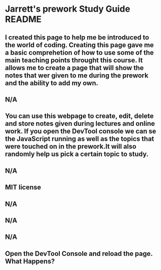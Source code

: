 # Jarrett's prework Study Guide README

## I created this page to help me be introduced to the world of coding. Creating this page gave me a basic comprehetion of how to use some of the main teaching points throught this course. It allows me to create a page that will show the notes that wer given to me during the prework and the ability to add my own.

## N/A

## You can use this webpage to create, edit, delete and store notes given during lectures and online work. If you open the DevTool console we can se the JavaScript running as well as the topics that were touched on in the prework.It will also randomly help us pick a certain topic to study. 

## N/A

## MIT license

## N/A

## N/A

## N/A

## Open the DevTool Console and reload the page. What Happens?
